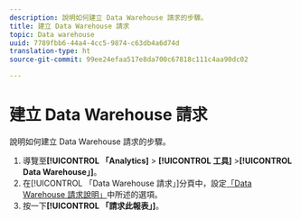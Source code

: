 ```yaml
---
description: 說明如何建立 Data Warehouse 請求的步驟。
title: 建立 Data Warehouse 請求
topic: Data warehouse
uuid: 7789fbb6-44a4-4cc5-9874-c63db4a6d74d
translation-type: ht
source-git-commit: 99ee24efaa517e8da700c67818c111c4aa90dc02

---
```



# 建立 Data Warehouse 請求

說明如何建立 Data Warehouse 請求的步驟。

1. 導覽至&#x200B;**[!UICONTROL 「Analytics]** > **[!UICONTROL 工具]** >**[!UICONTROL Data Warehouse」]**。
1. 在[!UICONTROL 「Data Warehouse 請求」]分頁中，設定[「Data Warehouse 請求說明」](/help/export/data-warehouse/data-warehouse.md#section_F21C78ED36884C389C852E876AF5CDE8)中所述的選項。
1. 按一下&#x200B;**[!UICONTROL 「請求此報表」]**。
